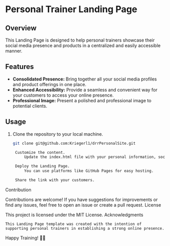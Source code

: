 # Personal Trainer Landing Page

## Overview

This Landing Page is designed to help personal trainers showcase their social media presence and products in a centralized and easily accessible manner.

## Features

- **Consolidated Presence:** Bring together all your social media profiles and product offerings in one place.
- **Enhanced Accessibility:** Provide a seamless and convenient way for your customers to access your online presence.
- **Professional Image:** Present a polished and professional image to potential clients.

## Usage

1. Clone the repository to your local machine.
   ```bash
   git clone git@github.com:Kriegerl1/drrPersonalSite.git

    Customize the content.
        Update the index.html file with your personal information, social media links, and product details.

    Deploy the Landing Page.
        You can use platforms like GitHub Pages for easy hosting.

    Share the link with your customers.

Contribution

Contributions are welcome! If you have suggestions for improvements or find any issues, feel free to open an issue or create a pull request.
License

This project is licensed under the MIT License.
Acknowledgments

    This Landing Page template was created with the intention of supporting personal trainers in establishing a strong online presence.

Happy Training! 🏋️‍♂️
